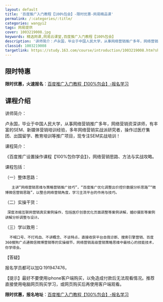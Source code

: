 ```yaml
---
layout: default
title: '百度推广入门教程【100%包会】-限时优惠-网易精品课'
permalink: /:categories/:title/
categories: wangyi2
tags: 网易提供
cover: 1003219008.jpg
keywords: 精选网课,网易云课堂,百度推广入门教程【100%包会】
description: '讲师简介：卢永国，毕业于中国人民大学，从事网络营销推广多年，网络营销资深讲师，有丰富的SEM、新媒体营销培训经验，多年网'
classid: 1003219008
targetlink: https://study.163.com/course/introduction/1003219008.htm?share=1&shareId=1025206652&utm_campaign=share&utm_medium=iphoneShare&utm_source=&utm_u=1025206652
---
```


## 限时特惠

**限时优惠，火速报名**：[百度推广入门教程【100%包会】-报名学习](https://study.163.com/course/introduction/1003219008.htm?share=1&shareId=1025206652&utm_campaign=share&utm_medium=iphoneShare&utm_source=&utm_u=1025206652)

## 课程介绍

讲师简介：

卢永国，毕业于中国人民大学，从事网络营销推广多年，网络营销资深讲师，有丰富的SEM、新媒体营销培训经验，多年网络营销实战派研究者，操作过医疗集团、出国留学、教育培训等推广项目，现专注SEM实战培训！

课程简介：

《百度推广设置操作课程【100%包你学会】》，网络营销思路、方法与实战攻略。

课程包括：

（一）整体思路：

       主讲“网络营销思维与策略营销推广技巧”，“百度推广优化调整出价控价数据分析思路”“微博微信营销思路”，以整合网络营销角度，学习主流平台的作用与技巧。

（二）实操干货：

     深度浓缩互联网营销真实案例操作，包括医疗创意优化页面调整等案例讲解，婚纱摄影等案例讲解分析调整与设计。

（三）学以致用：

      不喊口号、不打鸡血、不讲概念、不谈特点，直接收获平台自我诊断、搜索引擎营销、百度360搜狗广点通微信微博营销等的实操细节，网络营销高级营销策略思维中最核心的技能技术，你学得会。

【答疑】

报名学员都可以加Q:191947476，

【提示】最好不要使用iphone客户端购买，以免造成付款后无法观看情况。推荐直接使用电脑网页购买学习，或网页购买后再使用客户端观看。

**限时优惠，报名地址**：[百度推广入门教程【100%包会】-报名学习](https://study.163.com/course/introduction/1003219008.htm?share=1&shareId=1025206652&utm_campaign=share&utm_medium=iphoneShare&utm_source=&utm_u=1025206652)

